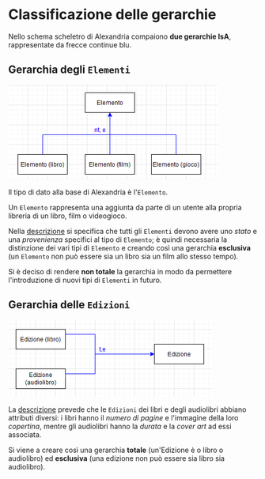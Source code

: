 # Classificazione delle gerarchie

Nello schema scheletro di Alexandria compaiono **due gerarchie IsA**, rappresentate da frecce continue blu.

## Gerarchia degli `Elementi`

![](img/3-2-gerarchie/gerarchia-1.png)

Il tipo di dato alla base di Alexandria è l'`Elemento`.

Un `Elemento` rappresenta una aggiunta da parte di un utente alla propria libreria di un libro, film o videogioco.

Nella [descrizione](1-descrizione.md) si specifica che tutti gli `Elementi` devono avere uno _stato_ e una _provenienza_ specifici al tipo di `Elemento`; è quindi necessaria la distinzione dei vari tipi di `Elemento` e creando così una gerarchia **esclusiva** (un `Elemento` non può essere sia un libro sia un film allo stesso tempo).

Si è deciso di rendere **non totale** la gerarchia in modo da permettere l'introduzione di nuovi tipi di `Elementi` in futuro.

## Gerarchia delle `Edizioni`

![](img/3-2-gerarchie/gerarchia-2.png)

La [descrizione](1-descrizione.md) prevede che le `Edizioni` dei libri e degli audiolibri abbiano attributi diversi: i libri hanno il _numero di pagine_ e l'immagine della loro _copertina_, mentre gli audiolibri hanno la _durata_ e la _cover art_ ad essi associata.

Si viene a creare così una gerarchia **totale** (un'Edizione è o libro o audiolibro) ed **esclusiva** (una edizione non può essere sia libro sia audiolibro).

